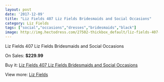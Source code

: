 ```yaml
---
layout: post
date: '2017-12-09'
title: "Liz Fields 407 Liz Fields Bridesmaids and Social Occasions"
category: Liz Fields
tags: ["social","occasions","dresses","bridesmaids","black"]
image: http://img.hectodress.com/27502-thickbox_default/liz-fields-407-liz-fields-bridesmaids-and-social-occasions.jpg
---
```

Liz Fields 407 Liz Fields Bridesmaids and Social Occasions

On Sales: **$229.99**
<a href="https://www.hectodress.com/liz-fields/12795-liz-fields-407-liz-fields-bridesmaids-and-social-occasions.html"><amp-img layout="responsive" width="600" height="600" src="//img.hectodress.com/27502-thickbox_default/liz-fields-407-liz-fields-bridesmaids-and-social-occasions.jpg" alt="Liz Fields 407 Liz Fields Bridesmaids and Social Occasions 0" /></a>
<a href="https://www.hectodress.com/liz-fields/12795-liz-fields-407-liz-fields-bridesmaids-and-social-occasions.html"><amp-img layout="responsive" width="600" height="600" src="//img.hectodress.com/27503-thickbox_default/liz-fields-407-liz-fields-bridesmaids-and-social-occasions.jpg" alt="Liz Fields 407 Liz Fields Bridesmaids and Social Occasions 1" /></a>

Buy it: [Liz Fields 407 Liz Fields Bridesmaids and Social Occasions](https://www.hectodress.com/liz-fields/12795-liz-fields-407-liz-fields-bridesmaids-and-social-occasions.html "Liz Fields 407 Liz Fields Bridesmaids and Social Occasions")

View more: [Liz Fields](https://www.hectodress.com/195-liz-fields "Liz Fields")
